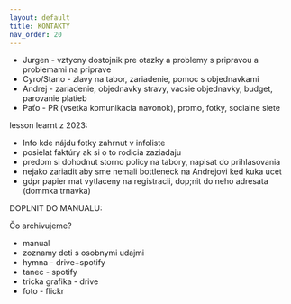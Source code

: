 ```yaml
---
layout: default
title: KONTAKTY
nav_order: 20
---
```


- Jurgen - vztycny dostojnik pre otazky a problemy s pripravou a problemami na priprave
- Cyro/Stano - zlavy na tabor, zariadenie, pomoc s objednavkami
- Andrej - zariadenie, objednavky stravy, vacsie objednavky, budget, parovanie platieb
- Paťo - PR (vsetka komunikacia navonok), promo, fotky, socialne siete

lesson learnt z 2023:
- Info kde nájdu fotky zahrnut v infoliste
- posielat faktúry ak si o to rodicia zaziadaju
- predom si dohodnut storno policy na tabory, napisat do prihlasovania
- nejako zariadit aby sme nemali bottleneck na Andrejovi ked kuka ucet
- gdpr papier mat vytlaceny na registracii, dop;nit do neho adresata (dommka trnavka)

DOPLNIT DO MANUALU:

Čo archivujeme?
- manual
- zoznamy deti s osobnymi udajmi
- hymna - drive+spotify
- tanec - spotify
- tricka grafika - drive
- foto - flickr


